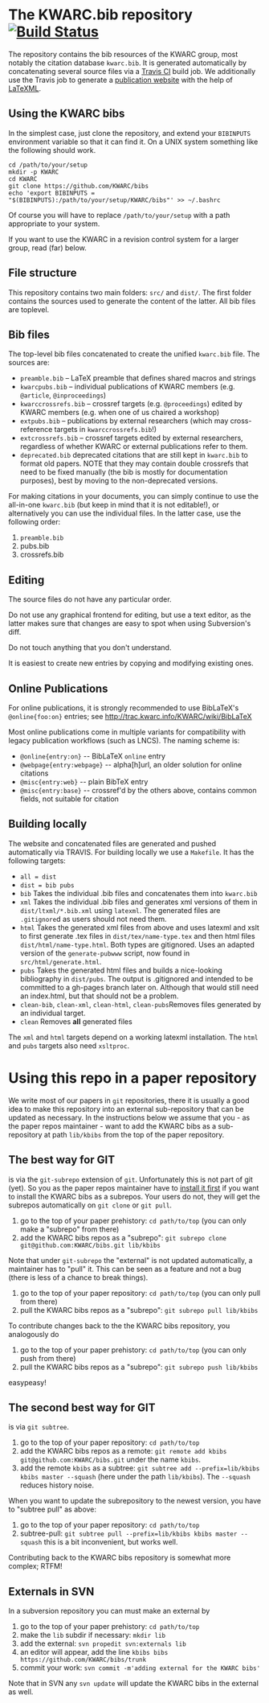 # The KWARC.bib repository [![Build Status](https://travis-ci.org/KWARC/bibs.svg?branch=master)](https://travis-ci.org/KWARC/bibs)

The repository contains the bib resources of the KWARC group, most notably the
citation database ```kwarc.bib```. It is generated automatically by concatenating
several source files via a [Travis CI](https://travis-ci.org/) build job. 
We additionally use the Travis job to generate a 
[publication website](https://kwarc.github.io/bibs/) with the help of 
[LaTeXML](http://dlmf.nist.gov/LaTeXML/).

## Using the KWARC bibs

In the simplest case, just clone the repository, and extend your  ```BIBINPUTS```
environment variable so that it can find it. On a UNIX system something like the following
should work. 
```
cd /path/to/your/setup
mkdir -p KWARC
cd KWARC
git clone https://github.com/KWARC/bibs
echo 'export BIBINPUTS = "$(BIBINPUTS):/path/to/your/setup/KWARC/bibs"' >> ~/.bashrc
```
Of course you will have to replace ```/path/to/your/setup``` with a path appropriate to
your system.

If you want to use the KWARC in a revision control system for a larger group,  read (far) below. 


## File structure

This repository contains two main folders: ```src/``` and ```dist/```. The first 
folder contains the sources used to generate the content of the latter. All bib
files are toplevel. 

## Bib files
The top-level bib files  concatenated to create the unified ```kwarc.bib```
file. The sources are: 

* ```preamble.bib``` – LaTeX preamble that defines shared macros and strings
* ```kwarcpubs.bib``` – individual publications of KWARC members (e.g. ```@article```,
```@inproceedings```)
* ```kwarccrossrefs.bib``` – crossref targets (e.g. ```@proceedings```) edited by KWARC
members (e.g. when one of us chaired a workshop)
* ```extpubs.bib``` – publications by external researchers (which may cross-reference
targets in ```kwarccrossrefs.bib```!)
* ```extcrossrefs.bib``` – crossref targets edited by external researchers,
 regardless of whether KWARC or external publications refer to them.
 * ```deprecated.bib``` deprecated citations that are still kept in ```kwarc.bib``` to
   format old papers. NOTE that they may contain double crossrefs that need to be fixed
   manually (the bib is mostly for documentation purposes), best by moving to the
   non-deprecated versions. 
 
For making citations in your documents, you can simply continue to use the
all-in-one ```kwarc.bib``` (but keep in mind that it is not editable!), or
alternatively you can use the individual files. In the latter case, use the
following order:

1. ```preamble.bib```
2. pubs.bib
3. crossrefs.bib

## Editing
The source files do not have any particular order.
 
Do not use any graphical frontend for editing, but use a text 
editor, as the latter makes sure that changes are easy to spot
when using Subversion's diff.
 
Do not touch anything that you don't understand.
 
It is easiest to create new entries by copying and modifying 
existing ones. 

## Online Publications

For online publications, it is strongly recommended to use
BibLaTeX's ```@online{foo:on}``` entries; see 
http://trac.kwarc.info/KWARC/wiki/BibLaTeX 
 
Most online publications come in multiple variants for 
compatibility with legacy publication workflows (such as LNCS). 
The naming scheme is: 
 
* ```@online{entry:on}``` -- BibLaTeX ```online``` entry 
* ```@webpage{entry:webpage}``` -- alpha[h]url, an older solution for 
 online citations
* ```@misc{entry:web}``` -- plain BibTeX entry 
* ```@misc{entry:base}``` -- crossref'd by the others above, contains 
 common fields, not suitable for citation

## Building locally
The website and concatenated files are generated and pushed automatically via
TRAVIS. For building locally we use a ```Makefile```. It has the following 
targets: 

* ```all = dist```
* ```dist = bib pubs```
* ```bib``` Takes the individual .bib files and concatenates them into ```kwarc.bib```
* ```xml``` Takes the individual .bib files and generates xml versions of them in ```dist/ltxml/*.bib.xml``` using ```latexml```. The generated files are ```.gitignore```d as users should not need them. 
* ```html``` Takes the generated xml files from above and uses latexml and xslt to first generate .tex files in  ```dist/tex/name-type.tex``` and then html files ```dist/html/name-type.html```. Both types are gitignored. Uses an adapted version of the  ```generate-pubwww``` script, now found in ```src/html/generate.html```. 
* ```pubs``` Takes the generated html files and builds a nice-looking bibliography in ```dist/pubs```. The output is .gitignored and intended to be committed to a gh-pages branch later on. Although that would still need an index.html, but that should not be a problem. 
* ```clean-bib```, ```clean-xml```, ```clean-html```, ```clean-pubs```Removes files generated by an individual target. 
* ```clean``` Removes **all** generated files

The ```xml``` and ```html``` targets depend on a working latexml installation. The ```html``` and ```pubs``` targets also need ```xsltproc```. 


# Using this repo in a paper repository
We write most of our papers in ```git``` repositories, there it is usually a good idea to
make this repository into an external sub-repository that can be updated as necessary. In
the instructions below we assume that you - as the paper repos maintainer - want to add the
KWARC bibs as a sub-repository at path ```lib/kbibs``` from the top of the paper
repository.
## The best way for GIT
is via the ```git-subrepo``` extension of ```git```. Unfortunately this is not part of git
(yet). So you as the paper repos maintainer have to
[install it first](https://github.com/git-commands/git-subrepo#readme) if you want to
install the KWARC bibs as a subrepos. Your users do not, they will get the subrepos
automatically on ```git clone``` or ```git pull```. 

1. go to the top of your paper prehistory: ```cd path/to/top``` (you can only make a
  "subrepo" from there) 
2. add the KWARC bibs repos as a "subrepo": ```git subrepo clone git@github.com:KWARC/bibs.git lib/kbibs```

Note that under ```git-subrepo``` the "external" is not updated automatically, a
maintainer has to "pull" it. This can be seen as a feature and not a bug (there is less of
a chance to break things).

1. go to the top of your paper repository: ```cd path/to/top``` (you can only pull from there)
2. pull the KWARC bibs repos as a "subrepo": ```git subrepo pull lib/kbibs```

To contribute changes back to the the KWARC bibs repository, you analogously do 

1. go to the top of your paper prehistory: ```cd path/to/top``` (you can only push from there)
2. pull the KWARC bibs repos as a "subrepo": ```git subrepo push lib/kbibs```

easypeasy!

## The second best way for GIT
is via ```git subtree```. 

1. go to the top of your paper repository: ```cd path/to/top```
2. add the KWARC bibs repos as a remote: ```git remote add kbibs
    git@github.com:KWARC/bibs.git``` under the name ```kbibs```.
3. add the remote ```kbibs```  as a subtree: ```git subtree add --prefix=lib/kbibs kbibs master --squash```
  (here under the path ```lib/kbibs```). The ```--squash``` reduces history noise. 

When you want to update the subrepository to the newest version, you have to "subtree
pull" as above: 

1. go to the top of your paper repository: ```cd path/to/top```
2. subtree-pull: ```git subtree pull --prefix=lib/kbibs kbibs master --squash```
  this is a bit inconvenient, but works well.

Contributing back to the KWARC bibs repository is somewhat more complex; RTFM!

## Externals in SVN
In a subversion repository you can must make an external by

1. go to the top of your paper prehistory: ```cd path/to/top```
2. make the ```lib``` subdir if necessary: ```mkdir lib```
3. add the external: ```svn propedit svn:externals lib```
4. an editor will appear, add the line ```kbibs bibs https://github.com/KWARC/bibs/trunk```
5. commit your work: ```svn commit -m'adding external for the KWARC bibs'```

Note that in SVN any ```svn update``` will update the KWARC bibs in the external as well. 

<!--  LocalWords:  kwarc.bib kwarcpubs.bib kwarccrossrefs.bib crossref extpubs.bib foo:on
 -->
<!--  LocalWords:  extcrossrefs.bib crossrefs entry:on entry:webpage entry:web entry:base
 -->
<!--  LocalWords:  ltxml latexml gitignore xslt gitignored generate-pubwww gh-pages kbibs
 -->
<!--  LocalWords:  xsltproc git-subrepo readme subrepos subrepos subrepo easypeasy subdir
 -->
<!--  LocalWords:  subrepository svn:externals
 -->
